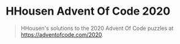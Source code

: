 # HHousen Advent Of Code 2020

> HHousen's solutions to the 2020 Advent Of Code puzzles at https://adventofcode.com/2020.
